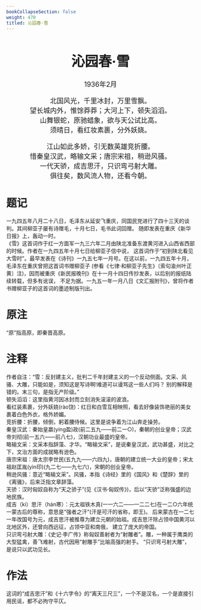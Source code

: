 ```yaml
---
bookCollapseSection: false
weight: 470
titled: 沁园春·雪
---
```


<div align="center">

<font size="4">

# 沁园春·雪
1936年2月

北国风光，千里冰封，万里雪飘。  
望长城内外，惟馀莽莽；大河上下，顿失滔滔。  
山舞银蛇，原驰蜡象，欲与天公试比高。  
须晴日，看红妆素裹，分外妖娆。

江山如此多娇，引无数英雄竞折腰。  
惜秦皇汉武，略输文采；唐宗宋祖，稍逊风骚。  
一代天骄，成吉思汗，只识弯弓射大雕。  
俱往矣，数风流人物，还看今朝。

</font>

</div>

# 题记
一九四五年八月二十八日，毛泽东从延安飞重庆，同国民党进行了四十三天的谈判。其间柳亚子屡有诗赠毛，十月七日，毛书此词回赠。
随即发表在重庆《新华日报》上，轰动一时。  
《雪》这首词作于红一方面军一九三六年二月由陕北准备东渡黄河进入山西省西部的时候。作者在一九四五年十月七日给柳亚子信中说，
这首词作于“初到陕北看见大雪时”。最早发表在《诗刊》一九五七年一月号。在这以前，一九四五年十月，毛泽东在重庆曾把这首词书赠柳亚子
(参看《七律·和柳亚子先生》〔索句渝州叶正黄〕注)，因而被重庆《新民报晚刊》在十一月十四日传抄发表，以后别的报纸陆续转载，但多有讹误，
不足为据。一九五一年一月八日《文汇报附刊》，曾将作者书赠柳亚子的这首词的墨迹制版刊出。

# 原注
“原”指高原，即秦晋高原。

# 注释
作者自注：“雪：反封建主义，批判二千年封建主义的一个反动侧面。文采、风骚、大雕，只能如是，须知这是写诗啊!难道可以谩骂这一些人们吗？
别的解释是错的。末三句，是指无产阶级。”  
顿失滔滔：这里指黄河因冰封而立刻消失滚滚的波浪。  
看红装素裹，分外妖娆(rào饶)：红日和白雪互相映照，看去好像装饰艳丽的美女裹着白色外衣，格外娇媚。  
竞折腰：折腰，倾倒，躬着腰侍候。这里是说争着为江山奔走操劳。  
秦皇汉武：秦始皇嬴(yíng盈)政(前二五九——前二一○)，秦朝的创业皇帝；汉武帝刘彻(前一五六——前八七)，汉朝功业最盛的皇帝。  
略输文采：文采本指辞藻、才华。“略输文采”，是说秦皇汉武，武功甚盛，对比之下，文治方面的成就略有逊色。  
唐宗宋祖：唐太宗李世民(五九九——六四九)，唐朝的建立统一大业的皇帝；宋太祖赵匡胤(yìn印)(九二七——九七六)，宋朝的创业皇帝。  
稍逊风骚：意近“略输文采”。风骚，本指《诗经》里的《国风》和《楚辞》里的《离骚》，后来泛指文章辞藻。  
天骄：汉时匈奴自称为“天之骄子”(见《汉书·匈奴传》)，后以“天骄”泛称强盛的边地民族。  
成吉（ki）思汗（hán寒）：元太祖铁木真(一一六二——一二二七)在一二○六年统一蒙古后的尊称，意思是“强者之汗”(汗是可汗的省称，即王)。
后来蒙古在一二七一年改国号为元，成吉思汗被推尊为建立元朝的始祖。成吉思汗除占领中国黄河以北地区外，还曾向西远征，占领中亚和南俄，
建立了庞大的帝国。  
只识弯弓射大雕：《史记·李广传》称匈奴善射者为“射雕者”。雕，一种属于鹰类的大型猛禽，善飞难射，古代因用“射雕手”比喻高强的射手。
“只识弯弓射大雕”，是说只以武功见长。  

# 作法
这词的“成吉思汗”和《十六字令》的“离天三尺三”，一个不是汉名，一个是直接引用民谣，都不必拘守平仄。


